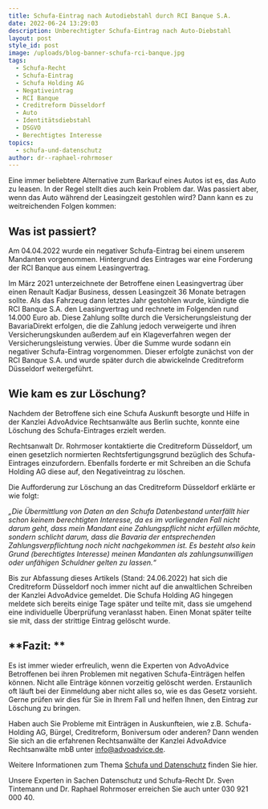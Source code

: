 ```yaml
---
title: Schufa-Eintrag nach Autodiebstahl durch RCI Banque S.A.
date: 2022-06-24 13:29:03
description: Unberechtigter Schufa-Eintrag nach Auto-Diebstahl
layout: post
style_id: post
image: /uploads/blog-banner-schufa-rci-banque.jpg
tags:
  - Schufa-Recht
  - Schufa-Eintrag
  - Schufa Holding AG
  - Negativeintrag
  - RCI Banque
  - Creditreform Düsseldorf
  - Auto
  - Identitätsdiebstahl
  - DSGVO
  - Berechtigtes Interesse
topics:
  - schufa-und-datenschutz
author: dr--raphael-rohrmoser
---
```

Eine immer beliebtere Alternative zum Barkauf eines Autos ist es, das Auto zu leasen. In der Regel stellt dies auch kein Problem dar. Was passiert aber, wenn das Auto während der Leasingzeit gestohlen wird? Dann kann es zu weitreichenden Folgen kommen:

## **Was ist passiert?**

Am 04.04.2022 wurde ein negativer Schufa-Eintrag bei einem unserem Mandanten vorgenommen. Hintergrund des Eintrages war eine Forderung der RCI Banque aus einem Leasingvertrag.

Im März 2021 unterzeichnete der Betroffene einen Leasingvertrag über einen Renault Kadjar Business, dessen Leasingzeit 36 Monate betragen sollte. Als das Fahrzeug dann letztes Jahr gestohlen wurde, kündigte die RCI Banque S.A. den Leasingvertrag und rechnete im Folgenden rund 14.000 Euro ab. Diese Zahlung sollte durch die Versicherungsleistung der BavariaDirekt erfolgen, die die Zahlung jedoch verweigerte und ihren Versicherungskunden außerdem auf ein Klageverfahren wegen der Versicherungsleistung verwies. Über die Summe wurde sodann ein negativer Schufa-Eintrag vorgenommen. Dieser erfolgte zunächst von der RCI Banque S.A. und wurde später durch die abwickelnde Creditreform Düsseldorf weitergeführt.

## **Wie kam es zur Löschung?**

Nachdem der Betroffene sich eine Schufa Auskunft besorgte und Hilfe in der Kanzlei AdvoAdvice Rechtsanwälte aus Berlin suchte, konnte eine Löschung des Schufa-Eintrages erzielt werden.

Rechtsanwalt Dr. Rohrmoser kontaktierte die Creditreform Düsseldorf, um einen gesetzlich normierten Rechtsfertigungsgrund bezüglich des Schufa-Eintrages einzufordern. Ebenfalls forderte er mit Schreiben an die Schufa Holding AG diese auf, den Negativeintrag zu löschen.

Die Aufforderung zur Löschung an das Creditreform Düsseldorf erklärte er wie folgt:

*„Die Übermittlung von Daten an den Schufa Datenbestand unterfällt hier schon keinem berechtigten Interesse, da es im vorliegenden Fall nicht darum geht, dass mein Mandant eine Zahlungspflicht nicht erfüllen möchte, sondern schlicht darum, dass die Bavaria der entsprechenden Zahlungsverpflichtung noch nicht nachgekommen ist. Es besteht also kein Grund (berechtigtes Interesse) meinen Mandanten als zahlungsunwilligen oder unfähigen Schuldner gelten zu lassen.“*

Bis zur Abfassung dieses Artikels (Stand: 24.06.2022) hat sich die Creditreform Düsseldorf noch immer nicht auf die anwaltlichen Schreiben der Kanzlei AdvoAdvice gemeldet. Die Schufa Holding AG hingegen meldete sich bereits einige Tage später und teilte mit, dass sie umgehend eine individuelle Überprüfung veranlasst haben. Einen Monat später teilte sie mit, dass der strittige Eintrag gelöscht wurde.

## \*\*Fazit: \*\*

Es ist immer wieder erfreulich, wenn die Experten von AdvoAdvice Betroffenen bei ihren Problemen mit negativen Schufa-Einträgen helfen können. Nicht alle Einträge können vorzeitig gelöscht werden. Erstaunlich oft läuft bei der Einmeldung aber nicht alles so, wie es das Gesetz vorsieht. Gerne prüfen wir dies für Sie in Ihrem Fall und helfen Ihnen, den Eintrag zur Löschung zu bringen.

Haben auch Sie Probleme mit Einträgen in Auskunfteien, wie z.B. Schufa-Holding AG, Bürgel, Creditreform, Boniversum oder anderen? Dann wenden Sie sich an die erfahrenen Rechtsanwälte der Kanzlei AdvoAdvice Rechtsanwälte mbB unter [info@advoadvice.de](mailto:info@advoadvice.de).

Weitere Informationen zum Thema [Schufa und Datenschutz](/themen/schufa-und-datenschutz/)&nbsp;finden Sie hier.&nbsp;

Unsere Experten in Sachen Datenschutz und Schufa-Recht Dr. Sven Tintemann und Dr. Raphael Rohrmoser erreichen Sie auch unter 030 921 000 40.